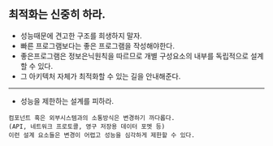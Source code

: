 ## 최적화는 신중히 하라.
  - 성능때문에 견고한 구조를 희생하지 말자.
  - 빠른 프로그램보다는 좋은 프로그램을 작성해야한다.
  - 좋은프로그램은 정보은닉원칙을 따르므로 개별 구성요소의 내부를 독립적으로 설계할 수 있다.
  - 그 아키텍처 자체가 최적화할 수 있는 길을 안내해준다.

---

- 성능을 제한하는 설계를 피하라.
```
컴포넌트 혹은 외부시스템과의 소통방식은 변경하기 까다롭다.
(API, 네트워크 프로토콜, 영구 저장용 데이터 포멧 등)
이런 설계 요소들은 변경이 어렵고 성능을 심각하게 제한할 수 있다.
```
